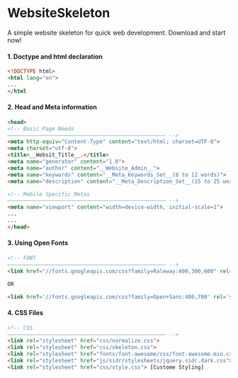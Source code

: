 # WebsiteSkeleton
A simple website skeleton for quick web development. Download and start now!

#### 1. Doctype and html declaration
```html
<!DOCTYPE html>
<html lang="en">
...
</html
```

#### 2. Head and Meta information
```html
<head>
<!-- Basic Page Needs
–––––––––––––––––––––––––––––––––––––––––––––––––– -->
<meta http-equiv="Content-Type" content="text/html; charset=UTF-8">
<meta charset="utf-8">
<title>__Websit_Title__.</title>
<meta name="generator" content="1.0">
<meta name="author" content="__Website_Admin__">
<meta name="keywords" content="__Meta_Keywords_Set__(8 to 12 words)">
<meta name="description" content="__Meta_Description_Set__(15 to 25 words)">

<!-- Mobile Specific Metas
–––––––––––––––––––––––––––––––––––––––––––––––––– -->
<meta name="viewport" content="width=device-width, initial-scale=1">
...
...
</head>
```

#### 3. Using Open Fonts
```html
<!-- FONT
–––––––––––––––––––––––––––––––––––––––––––––––––– -->
<link href="//fonts.googleapis.com/css?family=Raleway:400,300,600" rel="stylesheet" type="text/css">

OR

<link href='//fonts.googleapis.com/css?family=Open+Sans:400,700' rel='stylesheet' type='text/css'>
```

#### 4. CSS Files
```html
<!-- CSS
–––––––––––––––––––––––––––––––––––––––––––––––––– -->
<link rel="stylesheet" href="css/normalize.css">
<link rel="stylesheet" href="css/skeleton.css">
<link rel="stylesheet" href="fonts/font-awesome/css/font-awesome.min.css"> [Optional]
<link rel="stylesheet" href="js/sidr/stylesheets/jquery.sidr.dark.css"> [Optional]
<link rel="stylesheet" href="css/style.css"> [Custome Styling]
```
